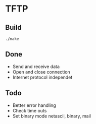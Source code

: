 # TFTP

## Build

```
./make
```

## Done
* Send and receive data
* Open and close connection
* Internet protocol independet

## Todo
* Better error handling
* Check time outs
* Set binary mode netascii, binary, mail

